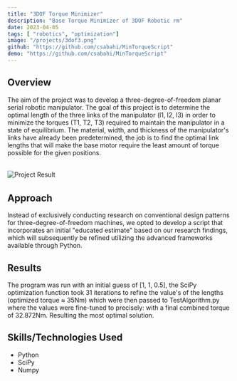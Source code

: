 ```yaml
---
title: "3DOF Torque Minimizer"
description: "Base Torque Minimizer of 3DOF Robotic rm"
date: 2023-04-05
tags: [ "robotics", "optimization"]
image: "/projects/3dof3.png"
github: "https://github.com/csabahi/MinTorqueScript"
demo: "https://github.com/csabahi/MinTorqueScript"
---
```


## Overview
The aim of the project was to develop a three-degree-of-freedom planar serial robotic manipulator. The goal of this project is to determine the optimal length of the three links of the manipulator (l1, l2, l3) in order to minimize the torques (T1, T2, T3) required to maintain the manipulator in a state of equilibrium.
The material, width, and thickness of the manipulator's links have already been predetermined, the job is to find the optimal link lengths that will make the base motor require the least amount of torque possible for the given positions.

<div class="image-container">
  <img src="/projects/3dof2.png" alt="Project Result" style="max-width: 600px; margin: 2rem auto; display: block;" />
</div>


## Approach
Instead of exclusively conducting research on conventional design patterns for three-degree-of-freedom machines, we opted to develop a script that incorporates an initial "educated estimate" based on our research findings, which will subsequently be refined utilizing the advanced frameworks available through Python.

## Results
The program was run with an initial guess of [1, 1, 0.5], the SciPy optimization function took 31 iterations to refine the value's of the lengths (optimized torque ≈ 35Nm) which were then passed to TestAlgorithm.py where the values were fine-tuned to precisely:
with a final combined torque of 32.872Nm. Resulting the most optimal solution.

## Skills/Technologies Used
- Python
- SciPy
- Numpy
